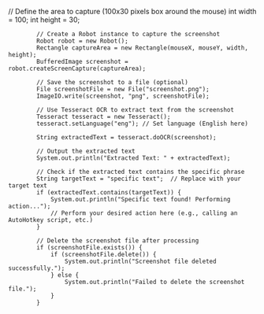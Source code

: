  // Define the area to capture (100x30 pixels box around the mouse)
            int width = 100;
            int height = 30;
            
            // Create a Robot instance to capture the screenshot
            Robot robot = new Robot();
            Rectangle captureArea = new Rectangle(mouseX, mouseY, width, height);
            BufferedImage screenshot = robot.createScreenCapture(captureArea);

            // Save the screenshot to a file (optional)
            File screenshotFile = new File("screenshot.png");
            ImageIO.write(screenshot, "png", screenshotFile);
            
            // Use Tesseract OCR to extract text from the screenshot
            Tesseract tesseract = new Tesseract();
            tesseract.setLanguage("eng"); // Set language (English here)

            String extractedText = tesseract.doOCR(screenshot);

            // Output the extracted text
            System.out.println("Extracted Text: " + extractedText);

            // Check if the extracted text contains the specific phrase
            String targetText = "specific text";  // Replace with your target text
            if (extractedText.contains(targetText)) {
                System.out.println("Specific text found! Performing action...");
                // Perform your desired action here (e.g., calling an AutoHotkey script, etc.)
            }

            // Delete the screenshot file after processing
            if (screenshotFile.exists()) {
                if (screenshotFile.delete()) {
                    System.out.println("Screenshot file deleted successfully.");
                } else {
                    System.out.println("Failed to delete the screenshot file.");
                }
            }
